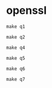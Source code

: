 # openssl


```
make q1
```
```
make q2
```
```
make q4
```
```
make q5
```
```
make q6
```
```
make q7
```